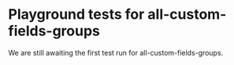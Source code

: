 # Playground tests for all-custom-fields-groups
We are still awaiting the first test run for all-custom-fields-groups.
